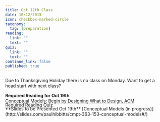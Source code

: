```yaml
---
title: Oct 12th Class
date: 10/12/2015
icon: checkbox-marked-circle
taxonomy:
  tag: [preparation]
reading:
  link: ""
  text: ""
quiz:
  link: ""
  text: ""
continue_link: false
published: true
---
```


Due to Thanksgiving Holiday there is no class on Monday. Want to get a head start with next class?

<p><strong>Required Reading for Oct 19th</strong><br>
<a class="newwindow" href=https://login.proxy.lib.sfu.ca/login?url=http://dl.acm.org/citation.cfm?id=503355.503366&coll=DL&dl=ACM&CFID=521069893&CFTOKEN=17492962> Conceptual Models: Begin by Designing What to Design, ACM</a></p>
<p><div style="margin-bottom: -3.1rem;">&nbsp;</div></p>
<a class="btn blue darken-2 newwindow" href=https://canvas.sfu.ca/courses/22099/quizzes/28959>Required Reading Quiz<i class="mdi mdi-arrow-right-bold-circle-outline right"></i> </a>
<p><div style="margin-bottom: -3.1rem;">&nbsp;</div></p>
**Slides to be Presented Oct 19th**  
[Conceptual Models (in progress)](http://slides.com/paulhibbitts/cmpt-363-153-conceptual-models#/)
